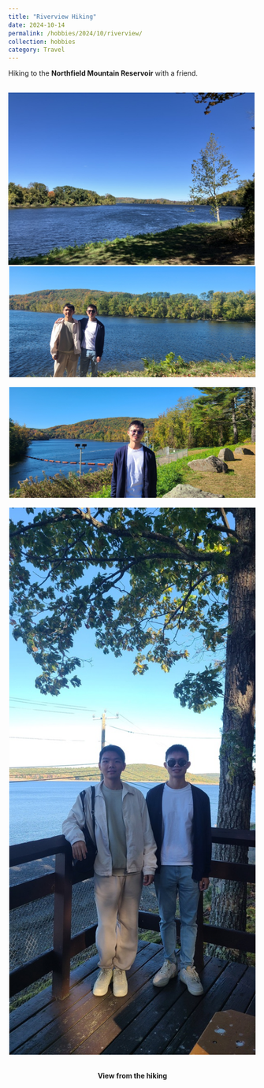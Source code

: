 ```yaml
---
title: "Riverview Hiking"
date: 2024-10-14
permalink: /hobbies/2024/10/riverview/
collection: hobbies
category: Travel
---
```


<p align="justify">Hiking to the <b>Northfield Mountain Reservoir</b> with a friend.</p>
<br/><a href="/hobbies/2024/10/riverview/" class="image" id="researchfest"><img src="/images/travels/3_riverview_0.jpeg" height="350" width="500"/></a><br/>


<div style="width:100%;text-align:center;"><img src='/images/travels/3_riverview_1.jpeg' width=500></div>
<br>
<div style="width:100%;text-align:center;"><img src='/images/travels/3_riverview_2.jpeg' width=500></div>
<br>
<div style="width:100%;text-align:center;"><img src='/images/travels/3_riverview_3.jpeg' width=500></div>
<br>
<p align="center"><b>View from the hiking</b>



